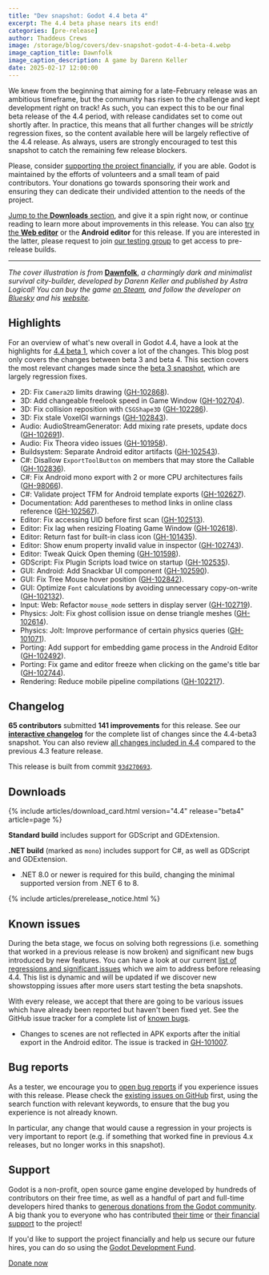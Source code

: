 ```yaml
---
title: "Dev snapshot: Godot 4.4 beta 4"
excerpt: The 4.4 beta phase nears its end!
categories: [pre-release]
author: Thaddeus Crews
image: /storage/blog/covers/dev-snapshot-godot-4-4-beta-4.webp
image_caption_title: Dawnfolk
image_caption_description: A game by Darenn Keller
date: 2025-02-17 12:00:00
---
```


We knew from the beginning that aiming for a late-February release was an ambitious timeframe, but the community has risen to the challenge and kept development right on track! As such, you can expect this to be our final beta release of the 4.4 period, with release candidates set to come out shortly after. In practice, this means that all further changes will be *strictly* regression fixes, so the content available here will be largely reflective of the 4.4 release. As always, users are strongly encouraged to test this snapshot to catch the remaining few release blockers.

Please, consider [supporting the project financially](#support), if you are able. Godot is maintained by the efforts of volunteers and a small team of paid contributors. Your donations go towards sponsoring their work and ensuring they can dedicate their undivided attention to the needs of the project.

[Jump to the **Downloads** section](#downloads), and give it a spin right now, or continue reading to learn more about improvements in this release. You can also [try the **Web editor**](https://editor.godotengine.org/releases/4.4.beta4/) or the **Android editor** for this release. If you are interested in the latter, please request to join [our testing group](https://groups.google.com/g/godot-testers) to get access to pre-release builds.

---

*The cover illustration is from* [**Dawnfolk**](https://store.steampowered.com/app/2308630/Dawnfolk/?curator_clanid=41324400), *a charmingly dark and minimalist survival city-builder, developed by Darenn Keller and published by Astra Logical! You can buy the game [on Steam](https://store.steampowered.com/app/2308630/Dawnfolk/?curator_clanid=41324400), and follow the developer on [Bluesky](https://bsky.app/profile/darenn.bsky.social) and his [website](https://darenn.github.io/linktree/).*

## Highlights

For an overview of what's new overall in Godot 4.4, have a look at the highlights for [4.4 beta 1](/article/dev-snapshot-godot-4-4-beta-1/), which cover a lot of the changes. This blog post only covers the changes between beta 3 and beta 4. This section covers the most relevant changes made since the [beta 3 snapshot](/article/dev-snapshot-godot-4-4-beta-3/), which are largely regression fixes.

- 2D: Fix `Camera2D` limits drawing ([GH-102868](https://github.com/godotengine/godot/pull/102868)).
- 3D: Add changeable freelook speed in Game Window ([GH-102704](https://github.com/godotengine/godot/pull/102704)).
- 3D: Fix collision reposition with `CSGShape3D` ([GH-102286](https://github.com/godotengine/godot/pull/102286)).
- 3D: Fix stale VoxelGI warnings ([GH-102843](https://github.com/godotengine/godot/pull/102843)).
- Audio: AudioStreamGenerator: Add mixing rate presets, update docs ([GH-102691](https://github.com/godotengine/godot/pull/102691)).
- Audio: Fix Theora video issues ([GH-101958](https://github.com/godotengine/godot/pull/101958)).
- Buildsystem: Separate Android editor artifacts ([GH-102543](https://github.com/godotengine/godot/pull/102543)).
- C#: Disallow `ExportToolButton` on members that may store the Callable ([GH-102836](https://github.com/godotengine/godot/pull/102836)).
- C#: Fix Android mono export with 2 or more CPU architectures fails ([GH-98066](https://github.com/godotengine/godot/pull/98066)).
- C#: Validate project TFM for Android template exports ([GH-102627](https://github.com/godotengine/godot/pull/102627)).
- Documentation: Add parentheses to method links in online class reference ([GH-102567](https://github.com/godotengine/godot/pull/102567)).
- Editor: Fix accessing UID before first scan ([GH-102513](https://github.com/godotengine/godot/pull/102513)).
- Editor: Fix lag when resizing Floating Game Window ([GH-102618](https://github.com/godotengine/godot/pull/102618)).
- Editor: Return fast for built-in class icon ([GH-101435](https://github.com/godotengine/godot/pull/101435)).
- Editor: Show enum property invalid value in inspector ([GH-102743](https://github.com/godotengine/godot/pull/102743)).
- Editor: Tweak Quick Open theming ([GH-101598](https://github.com/godotengine/godot/pull/101598)).
- GDScript: Fix Plugin Scripts load twice on startup ([GH-102535](https://github.com/godotengine/godot/pull/102535)).
- GUI: Android: Add Snackbar UI component ([GH-102590](https://github.com/godotengine/godot/pull/102590)).
- GUI: Fix Tree Mouse hover position ([GH-102842](https://github.com/godotengine/godot/pull/102842)).
- GUI: Optimize `Font` calculations by avoiding unnecessary copy-on-write ([GH-102132](https://github.com/godotengine/godot/pull/102132)).
- Input: Web: Refactor `mouse_mode` setters in display server ([GH-102719](https://github.com/godotengine/godot/pull/102719)).
- Physics: Jolt: Fix ghost collision issue on dense triangle meshes ([GH-102614](https://github.com/godotengine/godot/pull/102614)).
- Physics: Jolt: Improve performance of certain physics queries ([GH-101071](https://github.com/godotengine/godot/pull/101071)).
- Porting: Add support for embedding game process in the Android Editor ([GH-102492](https://github.com/godotengine/godot/pull/102492)).
- Porting: Fix game and editor freeze when clicking on the game's title bar ([GH-102744](https://github.com/godotengine/godot/pull/102744)).
- Rendering: Reduce mobile pipeline compilations ([GH-102217](https://github.com/godotengine/godot/pull/102217)).

## Changelog

**65 contributors** submitted **141 improvements** for this release. See our [**interactive changelog**](https://godotengine.github.io/godot-interactive-changelog/#4.4-beta4) for the complete list of changes since the 4.4-beta3 snapshot. You can also review [all changes included in 4.4](https://godotengine.github.io/godot-interactive-changelog/#4.4) compared to the previous 4.3 feature release.

This release is built from commit [`93d270693`](https://github.com/godotengine/godot/commit/93d270693079ea7802c9e1334a2e0ecd8529eeed).

## Downloads

{% include articles/download_card.html version="4.4" release="beta4" article=page %}

**Standard build** includes support for GDScript and GDExtension.

**.NET build** (marked as `mono`) includes support for C#, as well as GDScript and GDExtension.
- .NET 8.0 or newer is required for this build, changing the minimal supported version from .NET 6 to 8.

{% include articles/prerelease_notice.html %}

## Known issues

During the beta stage, we focus on solving both regressions (i.e. something that worked in a previous release is now broken) and significant new bugs introduced by new features. You can have a look at our current [list of regressions and significant issues](https://github.com/orgs/godotengine/projects/61) which we aim to address before releasing 4.4. This list is dynamic and will be updated if we discover new showstopping issues after more users start testing the beta snapshots.

With every release, we accept that there are going to be various issues which have already been reported but haven't been fixed yet. See the GitHub issue tracker for a complete list of [known bugs](https://github.com/godotengine/godot/issues?q=is%3Aissue+is%3Aopen+label%3Abug+).

- Changes to scenes are not reflected in APK exports after the initial export in the Android editor. The issue is tracked in [GH-101007](https://github.com/godotengine/godot/issues/101007).

## Bug reports

As a tester, we encourage you to [open bug reports](https://github.com/godotengine/godot/issues) if you experience issues with this release. Please check the [existing issues on GitHub](https://github.com/godotengine/godot/issues) first, using the search function with relevant keywords, to ensure that the bug you experience is not already known.

In particular, any change that would cause a regression in your projects is very important to report (e.g. if something that worked fine in previous 4.x releases, but no longer works in this snapshot).

## Support

Godot is a non-profit, open source game engine developed by hundreds of contributors on their free time, as well as a handful of part and full-time developers hired thanks to [generous donations from the Godot community](https://fund.godotengine.org/). A big thank you to everyone who has contributed [their time](https://github.com/godotengine/godot/blob/master/AUTHORS.md) or [their financial support](https://github.com/godotengine/godot/blob/master/DONORS.md) to the project!

If you'd like to support the project financially and help us secure our future hires, you can do so using the [Godot Development Fund](https://fund.godotengine.org/).

<a class="btn" href="https://fund.godotengine.org/">Donate now</a>

